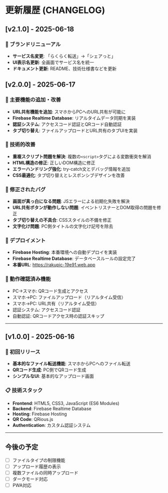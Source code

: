 # 更新履歴 (CHANGELOG)

## [v2.1.0] - 2025-06-18

### 🎨 ブランドリニューアル
- **サービス名変更**: 「らくらく転送」→「シェアっと」
- **UI表示名更新**: 全画面でサービス名を統一
- **ドキュメント更新**: README、技術仕様書などを更新

## [v2.0.0] - 2025-06-17

### 🎉 主要機能の追加・改善
- **URL共有機能を追加**: スマホからPCへのURL共有が可能に
- **Firebase Realtime Database**: リアルタイムデータ同期を実装
- **認証システム**: アクセスコード認証とQRコード自動認証
- **タブ切り替え**: ファイルアップロードとURL共有のタブUIを実装

### 🔧 技術的改善
- **重複スクリプト問題を解決**: 複数の`<script>`タグによる変数衝突を解消
- **HTML構造の修正**: 正しいDOM構造に修正
- **エラーハンドリング強化**: try-catch文とデバッグ情報を追加
- **CSS最適化**: タブ切り替えとレスポンシブデザインを改善

### 🐛 修正されたバグ
- **画面が真っ白になる問題**: JSエラーによる初期化失敗を解決
- **URL共有ボタンが動作しない問題**: イベントリスナーとDOM取得の問題を修正
- **タブ切り替えの不具合**: CSSスタイルの不備を修正
- **文字化け問題**: PC側タイトルの文字化け記号を除去

### 🚀 デプロイメント
- **Firebase Hosting**: 本番環境への自動デプロイを実装
- **Firebase Realtime Database**: データベースルールの設定完了
- **本番URL**: https://rakupic-19e91.web.app

### 📱 動作確認済み機能
- PC→スマホ: QRコード生成とアクセス
- スマホ→PC: ファイルアップロード（リアルタイム受信）
- スマホ→PC: URL共有（リアルタイム受信）
- 認証システム: アクセスコード認証
- 自動認証: QRコードアクセス時の認証スキップ

---

## [v1.0.0] - 2025-06-16

### 🎉 初回リリース
- **基本的なファイル転送機能**: スマホからPCへのファイル転送
- **QRコード生成**: PC側でQRコード生成
- **シンプルなUI**: 基本的なアップロード画面

### 📋 技術スタック
- **Frontend**: HTML5, CSS3, JavaScript (ES6 Modules)
- **Backend**: Firebase Realtime Database
- **Hosting**: Firebase Hosting
- **QR Code**: QRious.js
- **Authentication**: カスタム認証システム

---

## 今後の予定
- [ ] ファイルタイプの制限機能
- [ ] アップロード履歴の表示
- [ ] 複数ファイルの同時アップロード
- [ ] ダークモード対応
- [ ] PWA対応
